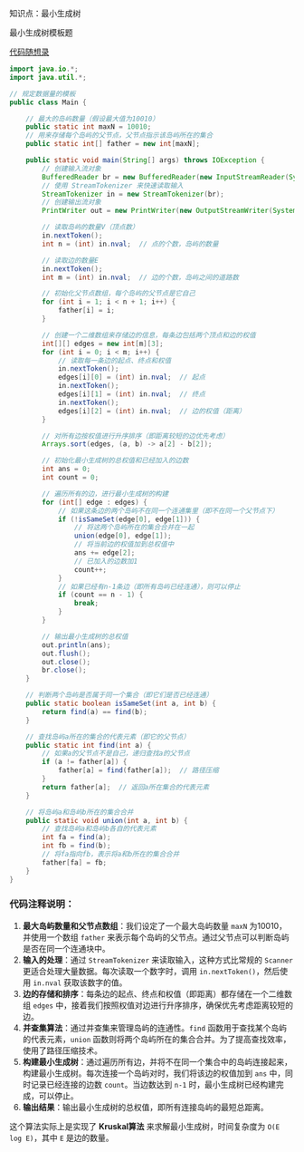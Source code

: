 

知识点：最小生成树



最小生成树模板题

[代码随想录](https://www.programmercarl.com/kamacoder/0053.寻宝-Kruskal.html)





```Java
import java.io.*;
import java.util.*;

// 规定数据量的模板
public class Main {

    // 最大的岛屿数量（假设最大值为10010）
    public static int maxN = 10010;
    // 用来存储每个岛屿的父节点，父节点指示该岛屿所在的集合
    public static int[] father = new int[maxN];

    public static void main(String[] args) throws IOException {
        // 创建输入流对象
        BufferedReader br = new BufferedReader(new InputStreamReader(System.in));
        // 使用 StreamTokenizer 来快速读取输入
        StreamTokenizer in = new StreamTokenizer(br);
        // 创建输出流对象
        PrintWriter out = new PrintWriter(new OutputStreamWriter(System.out));

        // 读取岛屿的数量V（顶点数）
        in.nextToken();
        int n = (int) in.nval;  // 点的个数，岛屿的数量

        // 读取边的数量E
        in.nextToken();
        int m = (int) in.nval;  // 边的个数，岛屿之间的道路数

        // 初始化父节点数组，每个岛屿的父节点是它自己
        for (int i = 1; i < n + 1; i++) {
            father[i] = i;
        }

        // 创建一个二维数组来存储边的信息，每条边包括两个顶点和边的权值
        int[][] edges = new int[m][3];
        for (int i = 0; i < m; i++) {
            // 读取每一条边的起点、终点和权值
            in.nextToken();
            edges[i][0] = (int) in.nval;  // 起点
            in.nextToken();
            edges[i][1] = (int) in.nval;  // 终点
            in.nextToken();
            edges[i][2] = (int) in.nval;  // 边的权值（距离）
        }

        // 对所有边按权值进行升序排序（即距离较短的边优先考虑）
        Arrays.sort(edges, (a, b) -> a[2] - b[2]);

        // 初始化最小生成树的总权值和已经加入的边数
        int ans = 0;
        int count = 0;

        // 遍历所有的边，进行最小生成树的构建
        for (int[] edge : edges) {
            // 如果这条边的两个岛屿不在同一个连通集里（即不在同一个父节点下）
            if (!isSameSet(edge[0], edge[1])) {
                // 将这两个岛屿所在的集合合并在一起
                union(edge[0], edge[1]);
                // 将当前边的权值加到总权值中
                ans += edge[2];
                // 已加入的边数加1
                count++;
            }
            // 如果已经有n-1条边（即所有岛屿已经连通），则可以停止
            if (count == n - 1) {
                break;
            }
        }

        // 输出最小生成树的总权值
        out.println(ans);
        out.flush();
        out.close();
        br.close();
    }

    // 判断两个岛屿是否属于同一个集合（即它们是否已经连通）
    public static boolean isSameSet(int a, int b) {
        return find(a) == find(b);
    }

    // 查找岛屿a所在的集合的代表元素（即它的父节点）
    public static int find(int a) {
        // 如果a的父节点不是自己，递归查找a的父节点
        if (a != father[a]) {
            father[a] = find(father[a]);  // 路径压缩
        }
        return father[a];  // 返回a所在集合的代表元素
    }

    // 将岛屿a和岛屿b所在的集合合并
    public static void union(int a, int b) {
        // 查找岛屿a和岛屿b各自的代表元素
        int fa = find(a);
        int fb = find(b);
        // 将fa指向fb，表示将a和b所在的集合合并
        father[fa] = fb;
    }
}

```



### 代码注释说明：

1. **最大岛屿数量和父节点数组**：我们设定了一个最大岛屿数量 `maxN` 为10010，并使用一个数组 `father` 来表示每个岛屿的父节点。通过父节点可以判断岛屿是否在同一个连通块中。
2. **输入的处理**：通过 `StreamTokenizer` 来读取输入，这种方式比常规的 `Scanner` 更适合处理大量数据。每次读取一个数字时，调用 `in.nextToken()`，然后使用 `in.nval` 获取该数字的值。
3. **边的存储和排序**：每条边的起点、终点和权值（即距离）都存储在一个二维数组 `edges` 中，接着我们按照权值对边进行升序排序，确保优先考虑距离较短的边。
4. **并查集算法**：通过并查集来管理岛屿的连通性。`find` 函数用于查找某个岛屿的代表元素，`union` 函数则将两个岛屿所在的集合合并。为了提高查找效率，使用了路径压缩技术。
5. **构建最小生成树**：通过遍历所有边，并将不在同一个集合中的岛屿连接起来，构建最小生成树。每次连接一个岛屿对时，我们将该边的权值加到 `ans` 中，同时记录已经连接的边数 `count`。当边数达到 `n-1` 时，最小生成树已经构建完成，可以停止。
6. **输出结果**：输出最小生成树的总权值，即所有连接岛屿的最短总距离。

这个算法实际上是实现了 **Kruskal算法** 来求解最小生成树，时间复杂度为 `O(E log E)`，其中 `E` 是边的数量。
